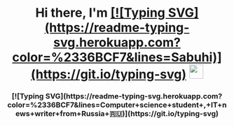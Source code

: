 <h1 align="center">Hi there, I'm <a href="https://daniilshat.ru/" target="_blank">[![Typing SVG](https://readme-typing-svg.herokuapp.com?color=%2336BCF7&lines=Sabuhi)](https://git.io/typing-svg)</a> 
<img src="https://github.com/blackcater/blackcater/raw/main/images/Hi.gif" height="32"/></h1>
<h3 align="center">[![Typing SVG](https://readme-typing-svg.herokuapp.com?color=%2336BCF7&lines=Computer+science+student+,+IT+news+writer+from+Russia+🇷🇺)](https://git.io/typing-svg)</h3>
